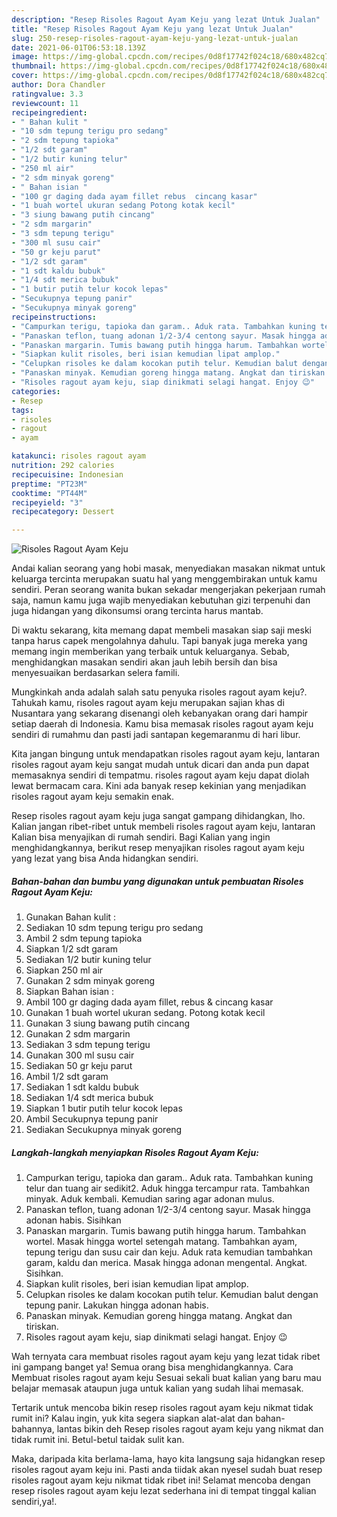 ```yaml
---
description: "Resep Risoles Ragout Ayam Keju yang lezat Untuk Jualan"
title: "Resep Risoles Ragout Ayam Keju yang lezat Untuk Jualan"
slug: 250-resep-risoles-ragout-ayam-keju-yang-lezat-untuk-jualan
date: 2021-06-01T06:53:18.139Z
image: https://img-global.cpcdn.com/recipes/0d8f17742f024c18/680x482cq70/risoles-ragout-ayam-keju-foto-resep-utama.jpg
thumbnail: https://img-global.cpcdn.com/recipes/0d8f17742f024c18/680x482cq70/risoles-ragout-ayam-keju-foto-resep-utama.jpg
cover: https://img-global.cpcdn.com/recipes/0d8f17742f024c18/680x482cq70/risoles-ragout-ayam-keju-foto-resep-utama.jpg
author: Dora Chandler
ratingvalue: 3.3
reviewcount: 11
recipeingredient:
- " Bahan kulit "
- "10 sdm tepung terigu pro sedang"
- "2 sdm tepung tapioka"
- "1/2 sdt garam"
- "1/2 butir kuning telur"
- "250 ml air"
- "2 sdm minyak goreng"
- " Bahan isian "
- "100 gr daging dada ayam fillet rebus  cincang kasar"
- "1 buah wortel ukuran sedang Potong kotak kecil"
- "3 siung bawang putih cincang"
- "2 sdm margarin"
- "3 sdm tepung terigu"
- "300 ml susu cair"
- "50 gr keju parut"
- "1/2 sdt garam"
- "1 sdt kaldu bubuk"
- "1/4 sdt merica bubuk"
- "1 butir putih telur kocok lepas"
- "Secukupnya tepung panir"
- "Secukupnya minyak goreng"
recipeinstructions:
- "Campurkan terigu, tapioka dan garam.. Aduk rata. Tambahkan kuning telur dan tuang air sedikit2. Aduk hingga tercampur rata. Tambahkan minyak. Aduk kembali. Kemudian saring agar adonan mulus."
- "Panaskan teflon, tuang adonan 1/2-3/4 centong sayur. Masak hingga adonan habis. Sisihkan"
- "Panaskan margarin. Tumis bawang putih hingga harum. Tambahkan wortel. Masak hingga wortel setengah matang. Tambahkan ayam, tepung terigu dan susu cair dan keju. Aduk rata kemudian tambahkan garam, kaldu dan merica. Masak hingga adonan mengental. Angkat. Sisihkan."
- "Siapkan kulit risoles, beri isian kemudian lipat amplop."
- "Celupkan risoles ke dalam kocokan putih telur. Kemudian balut dengan tepung panir. Lakukan hingga adonan habis."
- "Panaskan minyak. Kemudian goreng hingga matang. Angkat dan tiriskan."
- "Risoles ragout ayam keju, siap dinikmati selagi hangat. Enjoy 😉"
categories:
- Resep
tags:
- risoles
- ragout
- ayam

katakunci: risoles ragout ayam 
nutrition: 292 calories
recipecuisine: Indonesian
preptime: "PT23M"
cooktime: "PT44M"
recipeyield: "3"
recipecategory: Dessert

---
```



![Risoles Ragout Ayam Keju](https://img-global.cpcdn.com/recipes/0d8f17742f024c18/680x482cq70/risoles-ragout-ayam-keju-foto-resep-utama.jpg)

Andai kalian seorang yang hobi masak, menyediakan masakan nikmat untuk keluarga tercinta merupakan suatu hal yang menggembirakan untuk kamu sendiri. Peran seorang  wanita bukan sekadar mengerjakan pekerjaan rumah saja, namun kamu juga wajib menyediakan kebutuhan gizi terpenuhi dan juga hidangan yang dikonsumsi orang tercinta harus mantab.

Di waktu  sekarang, kita memang dapat membeli masakan siap saji meski tanpa harus capek mengolahnya dahulu. Tapi banyak juga mereka yang memang ingin memberikan yang terbaik untuk keluarganya. Sebab, menghidangkan masakan sendiri akan jauh lebih bersih dan bisa menyesuaikan berdasarkan selera famili. 



Mungkinkah anda adalah salah satu penyuka risoles ragout ayam keju?. Tahukah kamu, risoles ragout ayam keju merupakan sajian khas di Nusantara yang sekarang disenangi oleh kebanyakan orang dari hampir setiap daerah di Indonesia. Kamu bisa memasak risoles ragout ayam keju sendiri di rumahmu dan pasti jadi santapan kegemaranmu di hari libur.

Kita jangan bingung untuk mendapatkan risoles ragout ayam keju, lantaran risoles ragout ayam keju sangat mudah untuk dicari dan anda pun dapat memasaknya sendiri di tempatmu. risoles ragout ayam keju dapat diolah lewat bermacam cara. Kini ada banyak resep kekinian yang menjadikan risoles ragout ayam keju semakin enak.

Resep risoles ragout ayam keju juga sangat gampang dihidangkan, lho. Kalian jangan ribet-ribet untuk membeli risoles ragout ayam keju, lantaran Kalian bisa menyajikan di rumah sendiri. Bagi Kalian yang ingin menghidangkannya, berikut resep menyajikan risoles ragout ayam keju yang lezat yang bisa Anda hidangkan sendiri.

<!--inarticleads1-->

##### Bahan-bahan dan bumbu yang digunakan untuk pembuatan Risoles Ragout Ayam Keju:

1. Gunakan  Bahan kulit :
1. Sediakan 10 sdm tepung terigu pro sedang
1. Ambil 2 sdm tepung tapioka
1. Siapkan 1/2 sdt garam
1. Sediakan 1/2 butir kuning telur
1. Siapkan 250 ml air
1. Gunakan 2 sdm minyak goreng
1. Siapkan  Bahan isian :
1. Ambil 100 gr daging dada ayam fillet, rebus &amp; cincang kasar
1. Gunakan 1 buah wortel ukuran sedang. Potong kotak kecil
1. Gunakan 3 siung bawang putih cincang
1. Gunakan 2 sdm margarin
1. Sediakan 3 sdm tepung terigu
1. Gunakan 300 ml susu cair
1. Sediakan 50 gr keju parut
1. Ambil 1/2 sdt garam
1. Sediakan 1 sdt kaldu bubuk
1. Sediakan 1/4 sdt merica bubuk
1. Siapkan 1 butir putih telur kocok lepas
1. Ambil Secukupnya tepung panir
1. Sediakan Secukupnya minyak goreng




<!--inarticleads2-->

##### Langkah-langkah menyiapkan Risoles Ragout Ayam Keju:

1. Campurkan terigu, tapioka dan garam.. Aduk rata. Tambahkan kuning telur dan tuang air sedikit2. Aduk hingga tercampur rata. Tambahkan minyak. Aduk kembali. Kemudian saring agar adonan mulus.
1. Panaskan teflon, tuang adonan 1/2-3/4 centong sayur. Masak hingga adonan habis. Sisihkan
1. Panaskan margarin. Tumis bawang putih hingga harum. Tambahkan wortel. Masak hingga wortel setengah matang. Tambahkan ayam, tepung terigu dan susu cair dan keju. Aduk rata kemudian tambahkan garam, kaldu dan merica. Masak hingga adonan mengental. Angkat. Sisihkan.
1. Siapkan kulit risoles, beri isian kemudian lipat amplop.
1. Celupkan risoles ke dalam kocokan putih telur. Kemudian balut dengan tepung panir. Lakukan hingga adonan habis.
1. Panaskan minyak. Kemudian goreng hingga matang. Angkat dan tiriskan.
1. Risoles ragout ayam keju, siap dinikmati selagi hangat. Enjoy 😉




Wah ternyata cara membuat risoles ragout ayam keju yang lezat tidak ribet ini gampang banget ya! Semua orang bisa menghidangkannya. Cara Membuat risoles ragout ayam keju Sesuai sekali buat kalian yang baru mau belajar memasak ataupun juga untuk kalian yang sudah lihai memasak.

Tertarik untuk mencoba bikin resep risoles ragout ayam keju nikmat tidak rumit ini? Kalau ingin, yuk kita segera siapkan alat-alat dan bahan-bahannya, lantas bikin deh Resep risoles ragout ayam keju yang nikmat dan tidak rumit ini. Betul-betul taidak sulit kan. 

Maka, daripada kita berlama-lama, hayo kita langsung saja hidangkan resep risoles ragout ayam keju ini. Pasti anda tiidak akan nyesel sudah buat resep risoles ragout ayam keju nikmat tidak ribet ini! Selamat mencoba dengan resep risoles ragout ayam keju lezat sederhana ini di tempat tinggal kalian sendiri,ya!.

